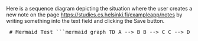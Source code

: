 Here is a sequence diagram depicting the situation where the user creates a new note on the page https://studies.cs.helsinki.fi/exampleapp/notes by writing something into the text field and clicking the Save button.

<pre> # Mermaid Test ```mermaid graph TD A --> B B --> C C --> D ``` </pre>
